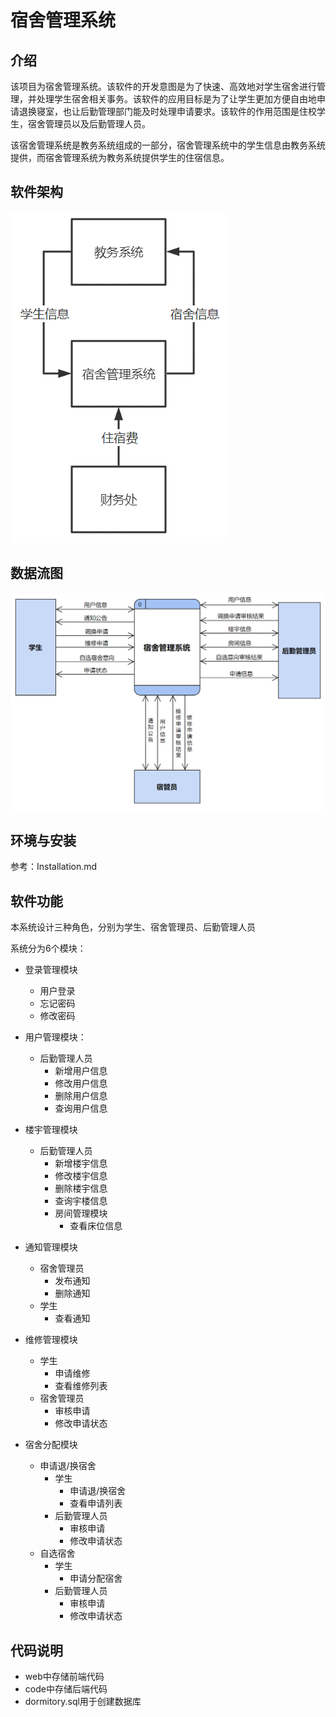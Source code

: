 # 宿舍管理系统

## 介绍
该项目为宿舍管理系统。该软件的开发意图是为了快速、高效地对学生宿舍进行管理，并处理学生宿舍相关事务。该软件的应用目标是为了让学生更加方便自由地申请退换寝室，也让后勤管理部门能及时处理申请要求。该软件的作用范围是住校学生，宿舍管理员以及后勤管理人员。

该宿舍管理系统是教务系统组成的一部分，宿舍管理系统中的学生信息由教务系统提供，而宿舍管理系统为教务系统提供学生的住宿信息。

## 软件架构

![Data flow diagram](doc/picture/system_framework.png)

## **数据流图**

![system framework](https://github.com/czysoph/dormitory/blob/master/doc/picture/Data_flow_diagram.png)


## 环境与安装

参考：Installation.md

## 软件功能

本系统设计三种角色，分别为学生、宿舍管理员、后勤管理人员

系统分为6个模块：

- 登录管理模块
  - 用户登录
  - 忘记密码
  - 修改密码

- 用户管理模块：
  - 后勤管理人员
    - 新增用户信息
    - 修改用户信息
    - 删除用户信息
    - 查询用户信息
- 楼宇管理模块
  - 后勤管理人员
    - 新增楼宇信息
    - 修改楼宇信息
    - 删除楼宇信息
    - 查询宇楼信息
    - 房间管理模块
      - 查看床位信息
- 通知管理模块
  - 宿舍管理员
    - 发布通知
    - 删除通知
  - 学生
    - 查看通知
- 维修管理模块
  - 学生
    - 申请维修
    - 查看维修列表
  - 宿舍管理员
    - 审核申请
    - 修改申请状态
- 宿舍分配模块
  - 申请退/换宿舍
    - 学生
      - 申请退/换宿舍
      - 查看申请列表
    - 后勤管理人员
      - 审核申请
      - 修改申请状态
  - 自选宿舍
    - 学生
      - 申请分配宿舍
    - 后勤管理人员
      - 审核申请
      - 修改申请状态
## 代码说明
- web中存储前端代码
- code中存储后端代码
- dormitory.sql用于创建数据库
